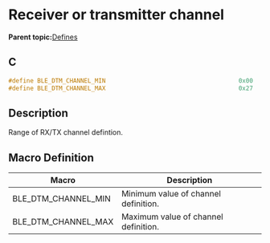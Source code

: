 # Receiver or transmitter channel

**Parent topic:**[Defines](GUID-423950D3-AD18-4758-99A0-1632E63D9A62.md)

## C

```c
#define BLE_DTM_CHANNEL_MIN                                     0x00
#define BLE_DTM_CHANNEL_MAX                                     0x27
```

## Description

Range of RX/TX channel defintion.

## Macro Definition

|Macro|Description|
|-----|-----------|
|BLE\_DTM\_CHANNEL\_MIN|Minimum value of channel definition.|
|BLE\_DTM\_CHANNEL\_MAX|Maximum value of channel definition.|

